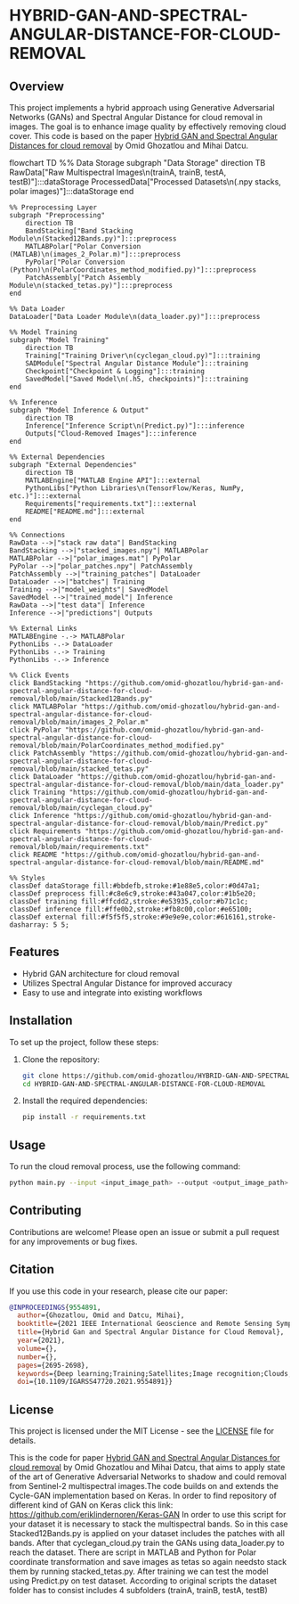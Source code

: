 # HYBRID-GAN-AND-SPECTRAL-ANGULAR-DISTANCE-FOR-CLOUD-REMOVAL

## Overview

This project implements a hybrid approach using Generative Adversarial Networks (GANs) and Spectral Angular Distance for cloud removal in images. The goal is to enhance image quality by effectively removing cloud cover. This code is based on the paper [Hybrid GAN and Spectral Angular Distances for cloud removal](https://ieeexplore.ieee.org/abstract/document/9554891) by Omid Ghozatlou and Mihai Datcu.

flowchart TD
    %% Data Storage
    subgraph "Data Storage"
        direction TB
        RawData["Raw Multispectral Images\n(trainA, trainB, testA, testB)"]:::dataStorage
        ProcessedData["Processed Datasets\n(.npy stacks, polar images)"]:::dataStorage
    end

    %% Preprocessing Layer
    subgraph "Preprocessing" 
        direction TB
        BandStacking["Band Stacking Module\n(Stacked12Bands.py)"]:::preprocess
        MATLABPolar["Polar Conversion (MATLAB)\n(images_2_Polar.m)"]:::preprocess
        PyPolar["Polar Conversion (Python)\n(PolarCoordinates_method_modified.py)"]:::preprocess
        PatchAssembly["Patch Assembly Module\n(stacked_tetas.py)"]:::preprocess
    end

    %% Data Loader
    DataLoader["Data Loader Module\n(data_loader.py)"]:::preprocess

    %% Model Training
    subgraph "Model Training" 
        direction TB
        Training["Training Driver\n(cyclegan_cloud.py)"]:::training
        SADModule["Spectral Angular Distance Module"]:::training
        Checkpoint["Checkpoint & Logging"]:::training
        SavedModel["Saved Model\n(.h5, checkpoints)"]:::training
    end

    %% Inference
    subgraph "Model Inference & Output"
        direction TB
        Inference["Inference Script\n(Predict.py)"]:::inference
        Outputs["Cloud-Removed Images"]:::inference
    end

    %% External Dependencies
    subgraph "External Dependencies"
        direction TB
        MATLABEngine["MATLAB Engine API"]:::external
        PythonLibs["Python Libraries\n(TensorFlow/Keras, NumPy, etc.)"]:::external
        Requirements["requirements.txt"]:::external
        README["README.md"]:::external
    end

    %% Connections
    RawData -->|"stack raw data"| BandStacking
    BandStacking -->|"stacked_images.npy"| MATLABPolar
    MATLABPolar -->|"polar_images.mat"| PyPolar
    PyPolar -->|"polar_patches.npy"| PatchAssembly
    PatchAssembly -->|"training_patches"| DataLoader
    DataLoader -->|"batches"| Training
    Training -->|"model_weights"| SavedModel
    SavedModel -->|"trained_model"| Inference
    RawData -->|"test data"| Inference
    Inference -->|"predictions"| Outputs

    %% External Links
    MATLABEngine -.-> MATLABPolar
    PythonLibs -.-> DataLoader
    PythonLibs -.-> Training
    PythonLibs -.-> Inference

    %% Click Events
    click BandStacking "https://github.com/omid-ghozatlou/hybrid-gan-and-spectral-angular-distance-for-cloud-removal/blob/main/Stacked12Bands.py"
    click MATLABPolar "https://github.com/omid-ghozatlou/hybrid-gan-and-spectral-angular-distance-for-cloud-removal/blob/main/images_2_Polar.m"
    click PyPolar "https://github.com/omid-ghozatlou/hybrid-gan-and-spectral-angular-distance-for-cloud-removal/blob/main/PolarCoordinates_method_modified.py"
    click PatchAssembly "https://github.com/omid-ghozatlou/hybrid-gan-and-spectral-angular-distance-for-cloud-removal/blob/main/stacked_tetas.py"
    click DataLoader "https://github.com/omid-ghozatlou/hybrid-gan-and-spectral-angular-distance-for-cloud-removal/blob/main/data_loader.py"
    click Training "https://github.com/omid-ghozatlou/hybrid-gan-and-spectral-angular-distance-for-cloud-removal/blob/main/cyclegan_cloud.py"
    click Inference "https://github.com/omid-ghozatlou/hybrid-gan-and-spectral-angular-distance-for-cloud-removal/blob/main/Predict.py"
    click Requirements "https://github.com/omid-ghozatlou/hybrid-gan-and-spectral-angular-distance-for-cloud-removal/blob/main/requirements.txt"
    click README "https://github.com/omid-ghozatlou/hybrid-gan-and-spectral-angular-distance-for-cloud-removal/blob/main/README.md"

    %% Styles
    classDef dataStorage fill:#bbdefb,stroke:#1e88e5,color:#0d47a1;
    classDef preprocess fill:#c8e6c9,stroke:#43a047,color:#1b5e20;
    classDef training fill:#ffcdd2,stroke:#e53935,color:#b71c1c;
    classDef inference fill:#ffe0b2,stroke:#fb8c00,color:#e65100;
    classDef external fill:#f5f5f5,stroke:#9e9e9e,color:#616161,stroke-dasharray: 5 5;


## Features

- Hybrid GAN architecture for cloud removal
- Utilizes Spectral Angular Distance for improved accuracy
- Easy to use and integrate into existing workflows

## Installation

To set up the project, follow these steps:

1. Clone the repository:

   ```bash
   git clone https://github.com/omid-ghozatlou/HYBRID-GAN-AND-SPECTRAL-ANGULAR-DISTANCE-FOR-CLOUD-REMOVAL.git
   cd HYBRID-GAN-AND-SPECTRAL-ANGULAR-DISTANCE-FOR-CLOUD-REMOVAL
   ```

2. Install the required dependencies:
   ```bash
   pip install -r requirements.txt
   ```

## Usage

To run the cloud removal process, use the following command:

```bash
python main.py --input <input_image_path> --output <output_image_path>
```

## Contributing

Contributions are welcome! Please open an issue or submit a pull request for any improvements or bug fixes.

## Citation

If you use this code in your research, please cite our paper:

```bibtex
@INPROCEEDINGS{9554891,
  author={Ghozatlou, Omid and Datcu, Mihai},
  booktitle={2021 IEEE International Geoscience and Remote Sensing Symposium IGARSS}, 
  title={Hybrid Gan and Spectral Angular Distance for Cloud Removal}, 
  year={2021},
  volume={},
  number={},
  pages={2695-2698},
  keywords={Deep learning;Training;Satellites;Image recognition;Clouds;Lighting;Geoscience and remote sensing;Cloud Removal;Generative Adversarial Networks (GANs);Polar Coordinates;Multispectral Satellite Images},
  doi={10.1109/IGARSS47720.2021.9554891}}
```

## License

This project is licensed under the MIT License - see the [LICENSE](LICENSE) file for details.

This is the code for paper
[Hybrid GAN and Spectral Angular Distances for cloud removal](https://ieeexplore.ieee.org/abstract/document/9554891)
by Omid Ghozatlou and Mihai Datcu, that aims to apply state of the art of Generative Adversarial Networks to shadow and could removal from Sentinel-2 multispectral images.The code builds on and extends the Cycle-GAN implementation based on Keras. In order to find repository of different kind of GAN on Keras click this link: https://github.com/eriklindernoren/Keras-GAN
In order to use this script for your dataset it is necessary to stack the multispectral bands. So in this case Stacked12Bands.py is applied on your dataset includes the patches with all bands. After that cyclegan_cloud.py train the GANs using data_loader.py to reach the dataset.
There are script in MATLAB and Python for Polar coordinate transformation and save images as tetas so again needsto stack them by running stacked_tetas.py.
After training we can test the model using Predict.py on test dataset.
According to original scripts the dataset folder has to consist includes 4 subfolders (trainA, trainB, testA, testB)
